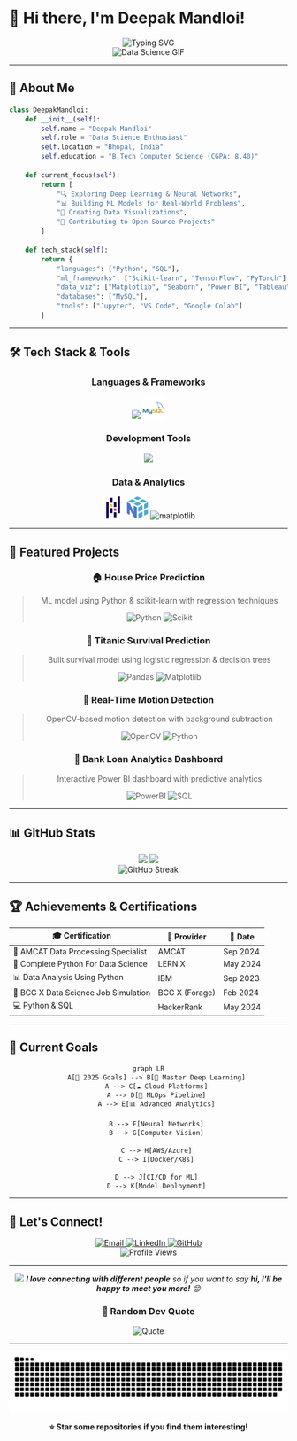 # 👋 Hi there, I'm Deepak Mandloi!

<div align="center">
  <img src="https://readme-typing-svg.herokuapp.com?font=Fira+Code&size=30&duration=3000&pause=1000&color=00D9FF&center=true&vCenter=true&width=600&lines=Data+Science+Enthusiast+🚀;Machine+Learning+Engineer+🤖;Python+Developer+🐍;Always+Learning+New+Things+📚" alt="Typing SVG" />
</div>

<div align="center">
  <img src="https://media.giphy.com/media/qgQUggAC3Pfv687qPC/giphy.gif" width="400" alt="Data Science GIF"/>
</div>

---

## 🎯 About Me

```python
class DeepakMandloi:
    def __init__(self):
        self.name = "Deepak Mandloi"
        self.role = "Data Science Enthusiast"
        self.location = "Bhopal, India"
        self.education = "B.Tech Computer Science (CGPA: 8.40)"
        
    def current_focus(self):
        return [
            "🔍 Exploring Deep Learning & Neural Networks",
            "📊 Building ML Models for Real-World Problems", 
            "🎨 Creating Data Visualizations",
            "🚀 Contributing to Open Source Projects"
        ]
    
    def tech_stack(self):
        return {
            "languages": ["Python", "SQL"],
            "ml_frameworks": ["Scikit-learn", "TensorFlow", "PyTorch"],
            "data_viz": ["Matplotlib", "Seaborn", "Power BI", "Tableau"],
            "databases": ["MySQL"],
            "tools": ["Jupyter", "VS Code", "Google Colab"]
        }
```

---

## 🛠️ Tech Stack & Tools

<div align="center">

### Languages & Frameworks
<img src="https://skillicons.dev/icons?i=python,tensorflow,pytorch" />
<img src="https://raw.githubusercontent.com/devicons/devicon/master/icons/mysql/mysql-original-wordmark.svg" alt="mysql" width="40" height="40"/>

### Development Tools
<img src="https://skillicons.dev/icons?i=vscode,jupyter,git,github" />

### Data & Analytics
<img src="https://raw.githubusercontent.com/devicons/devicon/master/icons/pandas/pandas-original.svg" alt="pandas" width="40" height="40"/>
<img src="https://raw.githubusercontent.com/devicons/devicon/master/icons/numpy/numpy-original.svg" alt="numpy" width="40" height="40"/>
<img src="https://matplotlib.org/stable/_images/sphx_glr_logos2_003.png" alt="matplotlib" width="40" height="40"/>

</div>

---

## 🚀 Featured Projects

<div align="center">

### 🏠 House Price Prediction
> ML model using Python & scikit-learn with regression techniques
> 
> ![Python](https://img.shields.io/badge/Python-3776AB?style=flat&logo=python&logoColor=white)
> ![Scikit](https://img.shields.io/badge/Scikit--learn-F7931E?style=flat&logo=scikit-learn&logoColor=white)

### 🚢 Titanic Survival Prediction  
> Built survival model using logistic regression & decision trees
>
> ![Pandas](https://img.shields.io/badge/Pandas-150458?style=flat&logo=pandas&logoColor=white)
> ![Matplotlib](https://img.shields.io/badge/Matplotlib-11557c?style=flat)

### 🎥 Real-Time Motion Detection
> OpenCV-based motion detection with background subtraction
>
> ![OpenCV](https://img.shields.io/badge/OpenCV-5C3EE8?style=flat&logo=opencv&logoColor=white)
> ![Python](https://img.shields.io/badge/Python-3776AB?style=flat&logo=python&logoColor=white)

### 🏦 Bank Loan Analytics Dashboard
> Interactive Power BI dashboard with predictive analytics
>
> ![PowerBI](https://img.shields.io/badge/PowerBI-F2C811?style=flat&logo=powerbi&logoColor=black)
> ![SQL](https://img.shields.io/badge/SQL-316192?style=flat&logo=postgresql&logoColor=white)

</div>

---

## 📊 GitHub Stats

<div align="center">
  <img height="180em" src="https://github-readme-stats.vercel.app/api?username=your-username&show_icons=true&theme=tokyonight&include_all_commits=true&count_private=true"/>
  <img height="180em" src="https://github-readme-stats.vercel.app/api/top-langs/?username=your-username&layout=compact&theme=tokyonight"/>
</div>

<div align="center">
  <img src="https://github-readme-streak-stats.herokuapp.com/?user=your-username&theme=tokyonight" alt="GitHub Streak"/>
</div>

---

## 🏆 Achievements & Certifications

<div align="center">

| 🎓 Certification | 🏢 Provider | 📅 Date |
|---|---|---|
| 🥇 AMCAT Data Processing Specialist | AMCAT | Sep 2024 |
| 🐍 Complete Python For Data Science | LERN X | May 2024 |
| 📊 Data Analysis Using Python | IBM | Sep 2023 |
| 🏅 BCG X Data Science Job Simulation | BCG X (Forage) | Feb 2024 |
| 💻 Python & SQL | HackerRank | May 2024 |

</div>

---

## 🎯 Current Goals

<div align="center">
  
```mermaid
graph LR
    A[🎯 2025 Goals] --> B[🤖 Master Deep Learning]
    A --> C[☁️ Cloud Platforms]
    A --> D[🚀 MLOps Pipeline]
    A --> E[📊 Advanced Analytics]
    
    B --> F[Neural Networks]
    B --> G[Computer Vision]
    
    C --> H[AWS/Azure]
    C --> I[Docker/K8s]
    
    D --> J[CI/CD for ML]
    D --> K[Model Deployment]
```

</div>

---

## 🤝 Let's Connect!

<div align="center">
  <a href="mailto:deepakmandloi1706@gmail.com">
    <img src="https://img.shields.io/badge/Email-D14836?style=for-the-badge&logo=gmail&logoColor=white" alt="Email"/>
  </a>
  <a href="your-linkedin-url">
    <img src="https://img.shields.io/badge/LinkedIn-0077B5?style=for-the-badge&logo=linkedin&logoColor=white" alt="LinkedIn"/>
  </a>
  <a href="your-github-url">
    <img src="https://img.shields.io/badge/GitHub-100000?style=for-the-badge&logo=github&logoColor=white" alt="GitHub"/>
  </a>
</div>

<div align="center">
  <img src="https://komarev.com/ghpvc/?username=your-username&color=blue&style=flat" alt="Profile Views"/>
</div>

---

<div align="center">
  <img src="https://media.giphy.com/media/LnQjpWaON8nhr21vNW/giphy.gif" width="60"> 
  <em><b>I love connecting with different people</b> so if you want to say <b>hi, I'll be happy to meet you more!</b> 😊</em>
</div>

<div align="center">
  
### 💭 Random Dev Quote
  
![Quote](https://quotes-github-readme.vercel.app/api?type=horizontal&theme=tokyonight)

</div>

---

<div align="center">
  <img src="https://raw.githubusercontent.com/platane/snk/output/github-contribution-grid-snake-dark.svg" alt="Snake animation" />
</div>

<div align="center">
  
**⭐ Star some repositories if you find them interesting!**

</div>
